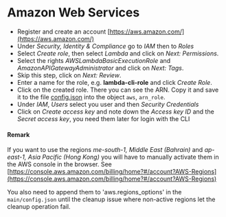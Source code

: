 # Amazon Web Services

  - Register and create an account [https://aws.amazon.com/](https://aws.amazon.com/)
  - Under *Security, Identity & Compliance* go to *IAM* then to *Roles*
  - Select *Create role*, then select *Lambda* and click on *Next: Permissions*.
  - Select the rights *AWSLambdaBasicExecutionRole* and *AmazonAPIGatewayAdministrator* and click on *Next: Tags*.
  - Skip this step, click on *Next: Review*.
  - Enter a name for the role, e.g. **lambda-cli-role** and click *Create Role*.
  - Click on the created role. There you can see the ARN. Copy it and save it to the file [config.json](../main/config.json) into the object `aws`, `arn_role`.
  - Under *IAM*, *Users* select you user and then *Security Credentials*
  - Click on *Create access key* and note down the *Access key ID* and the *Secret access key*, you need them later for login with the CLI

#### Remark

If you want to use the regions *me-south-1, Middle East (Bahrain)* and *ap-east-1, Asia Pacific (Hong Kong)* you will have to manually activate them in the AWS console in the browser. See [https://console.aws.amazon.com/billing/home?#/account?AWS-Regions](https://console.aws.amazon.com/billing/home?#/account?AWS-Regions)

You also need to append them to 'aws.regions_options' in the `main/config.json` until the cleanup issue where non-active regions let the cleanup operation fail.
